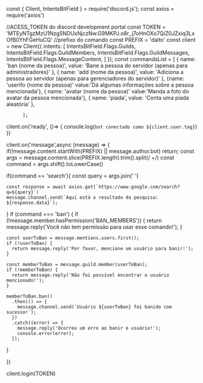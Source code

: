 const { Client, IntentsBitField } = require('discord.js');
const axios = require('axios')

  
//ACESS_TOKEN do discord development portal
const TOKEN = 'MTEyNTgzMzU1Nzg5NDUxNjczNw.G9MKPJ.o8r_j7oHnOXo7QiZ0JZxiq3LxOfB0YhFGeHuCQ'
//prefixo do comando
const PREFIX = 'dalto'
const client = new Client({ 
  intents: [
      IntentsBitField.Flags.Guilds,
      IntentsBitField.Flags.GuildMembers,
      IntentsBitField.Flags.GuildMessages,
      IntentsBitField.Flags.MessageContent,
  ]
});
 const commandsList = [
            { name: 'ban (nome da pessoa)', value: 'Bane a pessoa do servidor (apenas para administradores)' },
            { name: 'add (nome da pessoa)', value: 'Adiciona a pessoa ao servidor (apenas para gerenciadores do servidor)' },
            {name: 'userifo (nome da pessoa)' value:'Dá algumas informações sobre a pessoa mencionada'},
            { name: 'avatar (nome da pessoa)' value:'Manda a foto do avatar da pessoa mencionada'},
            { name: 'piada', value: 'Conta uma piada aleatória' },

          
          ];

client.on('ready', ()=> {
    console.log(`bot conectado como ${client.user.tag}`)
})

client.on('message',async (message) => {
    if(!message.content.startWith(PREFIX) || message.author.bot) return;
    const args = message.content.slice(PREFIX.length).trim().split(/ +/)
    const command = args.shift().toLowerCase()

if(command == 'search'){
    const query = args.join(' ')

    const response = await axios.get(`https://www.google.com/search?q=${query}`)
    message.channel.send(`Aqui está o resultado da pesquisa: ${response.data}`);

}
if (command === 'ban') {
    if (!message.member.hasPermission('BAN_MEMBERS')) {
      return message.reply('Você não tem permissão para usar esse comando!');
    }

    const userToBan = message.mentions.users.first();
    if (!userToBan) {
      return message.reply('Por favor, mencione um usuário para banir!');
    }

    const memberToBan = message.guild.member(userToBan);
    if (!memberToBan) {
      return message.reply('Não foi possível encontrar o usuário mencionado!');
    }

    memberToBan.ban()
      .then(() => {
        message.channel.send(`Usuário ${userToBan} foi banido com sucesso!`);
      })
      .catch((error) => {
        message.reply('Ocorreu um erro ao banir o usuário!');
        console.error(error);
      });
  }


})








client.login(TOKEN)

